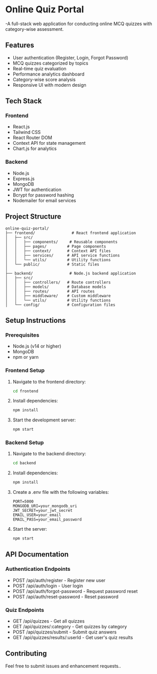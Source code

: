 # Online Quiz Portal 
-A full-stack web application for conducting online MCQ quizzes with category-wise assessment.

## Features

- User authentication (Register, Login, Forgot Password)
- MCQ quizzes categorized by topics
- Real-time quiz evaluation
- Performance analytics dashboard
- Category-wise score analysis
- Responsive UI with modern design

## Tech Stack

### Frontend
- React.js
- Tailwind CSS
- React Router DOM
- Context API for state management
- Chart.js for analytics

### Backend
- Node.js
- Express.js
- MongoDB
- JWT for authentication
- Bcrypt for password hashing
- Nodemailer for email services

## Project Structure

```
online-quiz-portal/
├── frontend/                # React frontend application
│   ├── src/
│   │   ├── components/     # Reusable components
│   │   ├── pages/         # Page components
│   │   ├── context/       # Context API files
│   │   ├── services/      # API service functions
│   │   └── utils/         # Utility functions
│   └── public/            # Static files
│
├── backend/                # Node.js backend application
│   ├── src/
│   │   ├── controllers/   # Route controllers
│   │   ├── models/        # Database models
│   │   ├── routes/        # API routes
│   │   ├── middleware/    # Custom middleware
│   │   └── utils/         # Utility functions
│   └── config/            # Configuration files
```

## Setup Instructions

### Prerequisites
- Node.js (v14 or higher)
- MongoDB
- npm or yarn

### Frontend Setup
1. Navigate to the frontend directory:
   ```bash
   cd frontend
   ```
2. Install dependencies:
   ```bash
   npm install
   ```
3. Start the development server:
   ```bash
   npm start
   ```

### Backend Setup
1. Navigate to the backend directory:
   ```bash
   cd backend
   ```
2. Install dependencies:
   ```bash
   npm install
   ```
3. Create a .env file with the following variables:
   ```
   PORT=5000
   MONGODB_URI=your_mongodb_uri
   JWT_SECRET=your_jwt_secret
   EMAIL_USER=your_email
   EMAIL_PASS=your_email_password
   ```
4. Start the server:
   ```bash
   npm start
   ```

## API Documentation

### Authentication Endpoints
- POST /api/auth/register - Register new user
- POST /api/auth/login - User login
- POST /api/auth/forgot-password - Request password reset
- POST /api/auth/reset-password - Reset password

### Quiz Endpoints
- GET /api/quizzes - Get all quizzes
- GET /api/quizzes/:category - Get quizzes by category
- POST /api/quizzes/submit - Submit quiz answers
- GET /api/quizzes/results/:userId - Get user's quiz results

## Contributing
Feel free to submit issues and enhancement requests..
